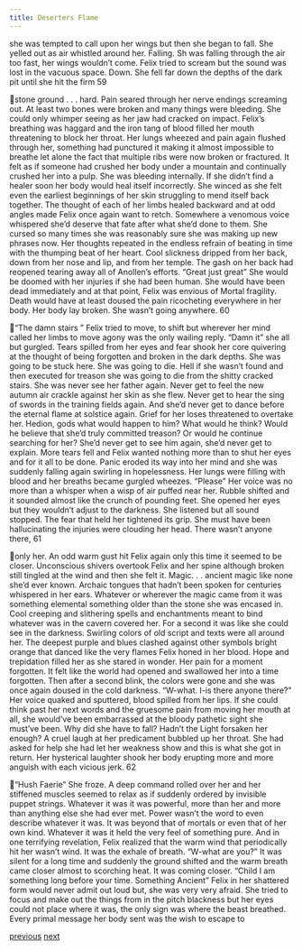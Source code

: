 ```yaml
---
title: Deserters Flame
---
```

she was tempted to call upon her wings but then she began to fall. She yelled out
as air whistled around her. Falling. Sh was falling through the air too fast, her
wings wouldn’t come. Felix tried to scream but the sound was lost in the vacuous
space. Down. She fell far down the depths of the dark pit until she hit the firm
59

stone ground . . . hard. Pain seared through her nerve endings screaming out. At
least two bones were broken and many things were bleeding. She could only
whimper seeing as her jaw had cracked on impact.
Felix’s breathing was haggard and the iron tang of blood filled her mouth
threatening to block her throat. Her lungs wheezed and pain again flushed
through her, something had punctured it making it almost impossible to breathe
let alone the fact that multiple ribs were now broken or fractured.
It felt as if someone had crushed her body under a mountain and
continually crushed her into a pulp. She was bleeding internally. If she didn’t
find a healer soon her body would heal itself incorrectly. She winced as she felt
even the earliest beginnings of her skin struggling to mend itself back together.
The thought of each of her limbs healed backward and at odd angles made Felix
once again want to retch. Somewhere a venomous voice whispered she’d deserve
that fate after what she’d done to them.
She cursed so many times she was reasonably sure she was making up
new phrases now. Her thoughts repeated in the endless refrain of beating in time
with the thumping beat of her heart. Cool slickness dripped from her back, down
from her nose and lip, and from her temple. The gash on her back had reopened
tearing away all of Anollen’s efforts.
“Great just great”
She would be doomed with her injuries if she had been human. She
would have been dead immediately and at that point, Felix was envious of Mortal
fragility. Death would have at least doused the pain ricocheting everywhere in
her body. Her body lay broken. She wasn’t going anywhere.
60

“The damn stairs ”
Felix tried to move, to shift but wherever her mind called her limbs to
move agony was the only wailing reply. “Damn it” she all but gurgled. Tears
spilled from her eyes and fear shook her core quivering at the thought of being
forgotten and broken in the dark depths.
She was going to be stuck here. She was going to die. Hell if she wasn’t
found and then executed for treason she was going to die from the shitty cracked
stairs. She was never see her father again. Never get to feel the new autumn air
crackle against her skin as she flew. Never get to hear the sing of swords in the
training fields again. And she’d never get to dance before the eternal flame at
solstice again. Grief for her loses threatened to overtake her. Hedion, gods what
would happen to him? What would he think? Would he believe that she’d truly
committed treason? Or would he continue searching for her? She’d never get to
see him again, she’d never get to explain.
More tears fell and Felix wanted nothing more than to shut her eyes and
for it all to be done. Panic eroded its way into her mind and she was suddenly
falling again swirling in hopelessness. Her lungs were filling with blood and her
breaths became gurgled wheezes.
“Please”
Her voice was no more than a whisper when a wisp of air puffed near her.
Rubble shifted and it sounded almost like the crunch of pounding feet. She
opened her eyes but they wouldn’t adjust to the darkness. She listened but all
sound stopped. The fear that held her tightened its grip. She must have been
hallucinating the injuries were clouding her head. There wasn’t anyone there,
61

only her.
An odd warm gust hit Felix again only this time it seemed to be closer.
Unconscious shivers overtook Felix and her spine although broken still tingled at
the wind and then she felt it.
Magic. . . ancient magic like none she’d ever known. Archaic tongues
that hadn’t been spoken for centuries whispered in her ears. Whatever or
wherever the magic came from it was something elemental something older than
the stone she was encased in. Cool creeping and slithering spells and
enchantments meant to bind whatever was in the cavern covered her. For a
second it was like she could see in the darkness. Swirling colors of old script and
texts were all around her. The deepest purple and blues clashed against other
symbols bright orange that danced like the very flames Felix honed in her blood.
Hope and trepidation filled her as she stared in wonder. Her pain for a
moment forgotten. It felt like the world had opened and swallowed her into a
time forgotten. Then after a second blink, the colors were gone and she was once
again doused in the cold darkness.
“W-what. I-is there anyone there?”
Her voice quaked and sputtered, blood spilled from her lips. If she could
think past her next words and the gruesome pain from moving her mouth at all,
she would’ve been embarrassed at the bloody pathetic sight she must’ve been.
Why did she have to fall? Hadn’t the Light forsaken her enough? A cruel laugh
at her predicament bubbled up her throat. She had asked for help she had let her
weakness show and this is what she got in return. Her hysterical laughter shook
her body erupting more and more anguish with each vicious jerk.
62

“Hush Faerie”
She froze. A deep command rolled over her and her stiffened muscles
seemed to relax as if suddenly ordered by invisible puppet strings. Whatever it
was it was powerful, more than her and more than anything else she had ever met.
Power wasn’t the word to even describe whatever it was. It was beyond
that of mortals or even that of her own kind. Whatever it was it held the very feel
of something pure. And in one terrifying revelation, Felix realized that the warm
wind that periodically hit her wasn’t wind. It was the exhale of breath.
“W-what are you?”
It was silent for a long time and suddenly the ground shifted and the
warm breath came closer almost to scorching heat. It was coming closer.
“Child I am something long before your time. Something Ancient”
Felix in her shattered form would never admit out loud but, she was very
very afraid. She tried to focus and make out the things from in the pitch
blackness but her eyes could not place where it was, the only sign was where the
beast breathed. Every primal message her body sent was the wish to escape to

[previous](desertflame-13.html)
[next](desertflame-15.html)
